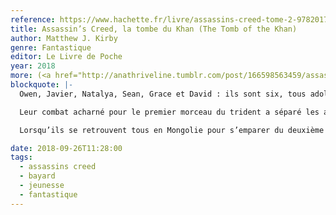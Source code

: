 ```yaml
---
reference: https://www.hachette.fr/livre/assassins-creed-tome-2-9782017052074
title: Assassin’s Creed, la tombe du Khan (The Tomb of the Khan)
author: Matthew J. Kirby
genre: Fantastique
editor: Le Livre de Poche
year: 2018
more: (<a href="http://anathriveline.tumblr.com/post/166598563459/assassins-creed-la-tombe-du-khan-the-tomb-of">Bayard</a>, 2017)
blockquote: |-
  Owen, Javier, Natalya, Sean, Grace et David : ils sont six, tous adolescents, tous liés par un ADN exceptionnel. Réunis pour trouver une relique au pouvoir inestimable, le trident d’Éden, ils ont été envoyés dans le passé grâce à une machine, l’Animus. Mais cette relique est convoitée par deux organisations secrètes et rivales, la Confrérie des Assassins et l’Ordre des Templiers

  Leur combat acharné pour le premier morceau du trident a séparé les adolescents. Certains sont désormais aux mains des Templiers, d’autres se cachent avec les Assassins. Mais ont-ils pour autant choisi leur camp ? Et comment le choisir

  Lorsqu’ils se retrouvent tous en Mongolie pour s’emparer du deuxième morceau de la relique, une implacable bataille s’engage. Le monde est en danger, et son avenir repose sur les six adolescents…

date: 2018-09-26T11:28:00
tags:
  - assassins creed
  - bayard
  - jeunesse
  - fantastique
---
```

